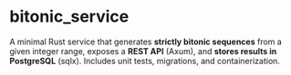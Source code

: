 # bitonic_service

A minimal Rust service that generates **strictly bitonic sequences** from a given integer range, exposes a **REST API** (Axum), and **stores results in PostgreSQL** (sqlx). Includes unit tests, migrations, and containerization.
